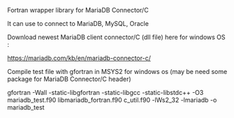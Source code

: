Fortran wrapper library for MariaDB Connector/C

It can use to connect to MariaDB, MySQL, Oracle 

Download newest MariaDB client connector/C (dll file) here for windows OS :

https://mariadb.com/kb/en/mariadb-connector-c/

Compile test file with gfortran in MSYS2 for windows os (may be need some package for MariaDB Connector/C header)

gfortran -Wall -static-libgfortran -static-libgcc -static-libstdc++ -O3 mariadb_test.f90  libmariadb_fortran.f90 c_util.f90 -lWs2_32 -lmariadb -o mariadb_test
